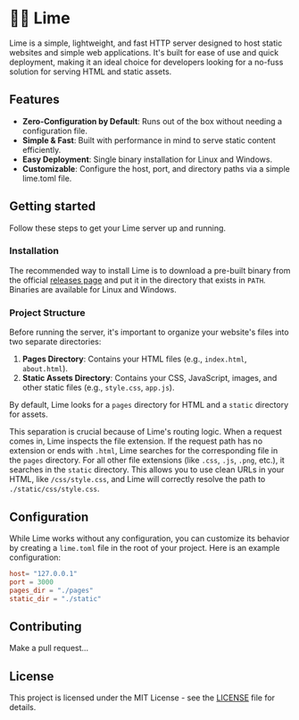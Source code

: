 # 🍋‍🟩 Lime

Lime is a simple, lightweight, and fast HTTP server designed to host static websites and simple web applications. It's built for ease of use and quick deployment, making it an ideal choice for developers looking for a no-fuss solution for serving HTML and static assets.

## Features

- **Zero-Configuration by Default**: Runs out of the box without needing a configuration file.
- **Simple & Fast**: Built with performance in mind to serve static content efficiently.
- **Easy Deployment**: Single binary installation for Linux and Windows.
- **Customizable**: Configure the host, port, and directory paths via a simple lime.toml file.

## Getting started

Follow these steps to get your Lime server up and running.

### Installation

The recommended way to install Lime is to download a pre-built binary from the official [releases page](https://github.com/kostya-zero/lime/releases) and put it in the directory that exists in `PATH`. 
Binaries are available for Linux and Windows.

### Project Structure

Before running the server, it's important to organize your website's files into two separate directories:

 1. **Pages Directory**: Contains your HTML files (e.g., `index.html`, `about.html`).
 2. **Static Assets Directory**: Contains your CSS, JavaScript, images, and other static files (e.g., `style.css`, `app.js`).

By default, Lime looks for a `pages` directory for HTML and a `static` directory for assets.

This separation is crucial because of Lime's routing logic.
When a request comes in, Lime inspects the file extension.
If the request path has no extension or ends with `.html`, Lime searches for the corresponding file in the `pages` directory.
For all other file extensions (like `.css`, `.js`, `.png`, etc.), it searches in the `static` directory.
This allows you to use clean URLs in your HTML, like `/css/style.css`, and Lime will correctly resolve the path to `./static/css/style.css`.

## Configuration

While Lime works without any configuration, you can customize its behavior by creating a `lime.toml` file in the root of your project.
Here is an example configuration:

```toml
host= "127.0.0.1"
port = 3000
pages_dir = "./pages"
static_dir = "./static"
```

## Contributing

Make a pull request...

## License

This project is licensed under the MIT License - see the [LICENSE](LICENSE) file for details.
